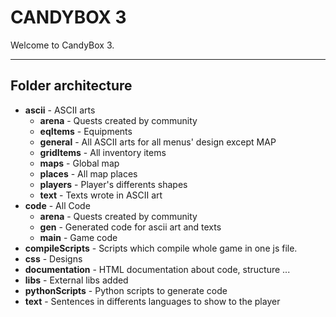 # CANDYBOX 3

Welcome to CandyBox 3. 

---------
## Folder architecture
* **ascii** - ASCII arts 
    * **arena** - Quests created by community
    * **eqItems** - Equipments
    * **general** - All ASCII arts for all menus' design except MAP
    * **gridItems** - All inventory items
    * **maps** - Global map
    * **places** - All map places
    * **players** - Player's differents shapes
    * **text** - Texts wrote in ASCII art
* **code** - All Code
    * **arena** - Quests created by community
    * **gen** - Generated code for ascii art and texts
    * **main** - Game code
* **compileScripts** - Scripts which compile whole game in one js file.
* **css** - Designs 
* **documentation** - HTML documentation about code, structure ...
* **libs** - External libs added
* **pythonScripts** - Python scripts to generate code
* **text** - Sentences in differents languages to show to the player
